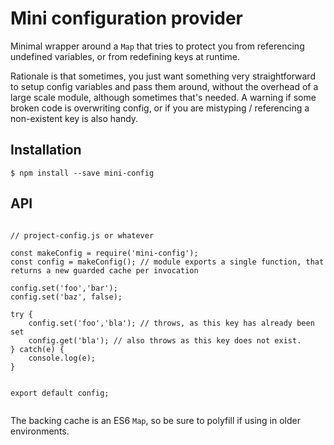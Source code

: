 # Mini configuration provider

Minimal wrapper around a `Map` that tries to protect you from referencing undefined variables, or from redefining keys at runtime.

Rationale is that sometimes, you just want something very straightforward to setup config variables and pass them around, without the overhead of a large scale module, although sometimes that's needed. A warning if some broken code is overwriting config, or if you are mistyping / referencing a non-existent key is also handy.

## Installation

`$ npm install --save mini-config`

## API

```

// project-config.js or whatever

const makeConfig = require('mini-config');
const config = makeConfig(); // module exports a single function, that returns a new guarded cache per invocation

config.set('foo','bar');
config.set('baz', false);

try {
    config.set('foo','bla'); // throws, as this key has already been set
    config.get('bla'); // also throws as this key does not exist.
} catch(e) {
    console.log(e);
}


export default config;


```

The backing cache is an ES6 `Map`, so be sure to polyfill if using in older environments.
